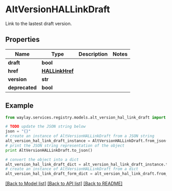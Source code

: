 # AltVersionHALLinkDraft

Link to the lastest draft version.

## Properties

Name | Type | Description | Notes
------------ | ------------- | ------------- | -------------
**draft** | **bool** |  | 
**href** | [**HALLinkHref**](HALLinkHref.md) |  | 
**version** | **str** |  | 
**deprecated** | **bool** |  | 

## Example

```python
from waylay.services.registry.models.alt_version_hal_link_draft import AltVersionHALLinkDraft

# TODO update the JSON string below
json = "{}"
# create an instance of AltVersionHALLinkDraft from a JSON string
alt_version_hal_link_draft_instance = AltVersionHALLinkDraft.from_json(json)
# print the JSON string representation of the object
print AltVersionHALLinkDraft.to_json()

# convert the object into a dict
alt_version_hal_link_draft_dict = alt_version_hal_link_draft_instance.to_dict()
# create an instance of AltVersionHALLinkDraft from a dict
alt_version_hal_link_draft_form_dict = alt_version_hal_link_draft.from_dict(alt_version_hal_link_draft_dict)
```
[[Back to Model list]](../README.md#documentation-for-models) [[Back to API list]](../README.md#documentation-for-api-endpoints) [[Back to README]](../README.md)


